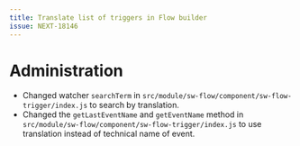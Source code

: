 ```yaml
---
title: Translate list of triggers in Flow builder
issue: NEXT-18146
---
```

# Administration
* Changed watcher `searchTerm` in `src/module/sw-flow/component/sw-flow-trigger/index.js` to search by translation.
* Changed the `getLastEventName` and `getEventName` method in `src/module/sw-flow/component/sw-flow-trigger/index.js` to use translation instead of technical name of event.
